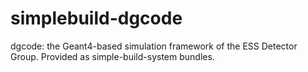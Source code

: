 # simplebuild-dgcode
dgcode: the Geant4-based simulation framework of the ESS Detector Group. Provided as simple-build-system bundles.
